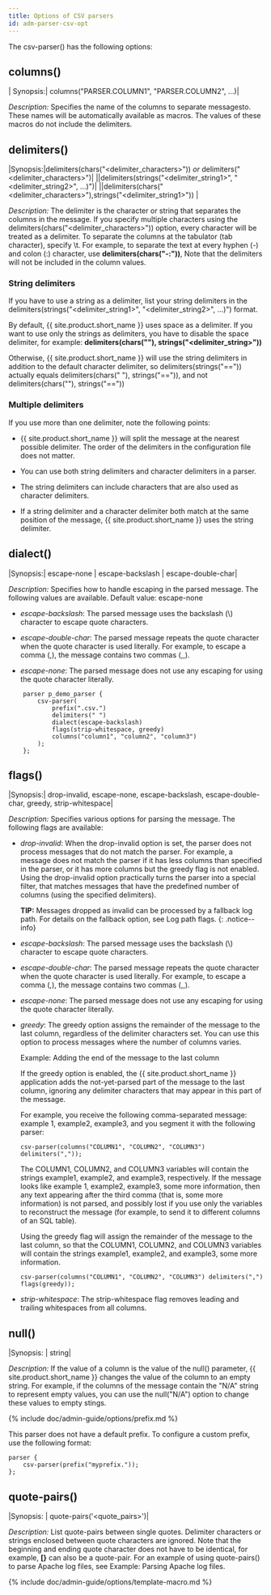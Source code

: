 ```yaml
---
title: Options of CSV parsers
id: adm-parser-csv-opt
---
```


The csv-parser() has the following options:

## columns()

|  Synopsis:|   columns(\"PARSER.COLUMN1\", \"PARSER.COLUMN2\", \...)|

*Description:* Specifies the name of the columns to separate messagesto. These
names will be automatically available as macros. The values of
these macros do not include the delimiters.

## delimiters()

|Synopsis:|delimiters(chars(\"\<delimiter\_characters\>\")) *or* delimiters(\"\<delimiter\_characters\>\")|
||delimiters(strings(\"\<delimiter\_string1\>\",   \"\<delimiter\_string2\>\", \...)\")|
||delimiters(chars(\"\<delimiter\_characters\>\"),strings(\"\<delimiter\_string1\>\")) |

*Description:* The delimiter is the character or string that separates
the columns in the message. If you specify multiple characters using the
delimiters(chars(\"\<delimiter\_characters\>\")) option, every character
will be treated as a delimiter. To separate the columns at the tabulator
(tab character), specify \\t. For example, to separate the text at every
hyphen (-) and colon (:) character, use **delimiters(chars(\"-:\"))**,
Note that the delimiters will not be included in the column values.

### String delimiters

If you have to use a string as a delimiter, list your string delimiters
in the delimiters(strings(\"\<delimiter\_string1\>\",
\"\<delimiter\_string2\>\", \...)\") format.

By default, {{ site.product.short_name }} uses space as a delimiter. If you want to use
only the strings as delimiters, you have to disable the space delimiter,
for example: **delimiters(chars(\"\"),
strings(\"\<delimiter\_string\>\"))**

Otherwise, {{ site.product.short_name }} will use the string delimiters in addition to
the default character delimiter, so delimiters(strings(\"==\")) actually
equals delimiters(chars(\" \"), strings(\"==\")), and not
delimiters(chars(\"\"), strings(\"==\"))

### Multiple delimiters

If you use more than one delimiter, note the following points:

- {{ site.product.short_name }} will split the message at the nearest possible
    delimiter. The order of the delimiters in the configuration file
    does not matter.

- You can use both string delimiters and character delimiters in a
    parser.

- The string delimiters can include characters that are also used as
    character delimiters.

- If a string delimiter and a character delimiter both match at the
    same position of the message, {{ site.product.short_name }} uses the string
    delimiter.

## dialect()

|Synopsis:|   escape-none \| escape-backslash \|  escape-double-char|

*Description:* Specifies how to handle escaping in the parsed message.
The following values are available. Default value: escape-none

- *escape-backslash*: The parsed message uses the backslash (\\)
    character to escape quote characters.

- *escape-double-char*: The parsed message repeats the quote character
    when the quote character is used literally. For example, to escape a
    comma (,), the message contains two commas (,,).

- *escape-none*: The parsed message does not use any escaping for
    using the quote character literally.

```config
    parser p_demo_parser {
        csv-parser(
            prefix(".csv.")
            delimiters(" ")
            dialect(escape-backslash)
            flags(strip-whitespace, greedy)
            columns("column1", "column2", "column3")
        );
    };
```

## flags()

|Synopsis:|   drop-invalid, escape-none, escape-backslash, escape-double-char, greedy, strip-whitespace|

*Description:* Specifies various options for parsing the message. The
following flags are available:

- *drop-invalid*: When the drop-invalid option is set, the parser does
    not process messages that do not match the parser. For example, a
    message does not match the parser if it has less columns than
    specified in the parser, or it has more columns but the greedy flag
    is not enabled. Using the drop-invalid option practically turns the
    parser into a special filter, that matches messages that have the
    predefined number of columns (using the specified delimiters).

    **TIP:** Messages dropped as invalid can be processed by a fallback log
    path. For details on the fallback option, see
    Log path flags.
    {: .notice--info}

- *escape-backslash*: The parsed message uses the backslash (\\)
    character to escape quote characters.

- *escape-double-char*: The parsed message repeats the quote character
    when the quote character is used literally. For example, to escape a
    comma (,), the message contains two commas (,,).

- *escape-none*: The parsed message does not use any escaping for
    using the quote character literally.

- *greedy*: The greedy option assigns the remainder of the message to
    the last column, regardless of the delimiter characters set. You can
    use this option to process messages where the number of columns
    varies.

    Example: Adding the end of the message to the last column

    If the greedy option is enabled, the {{ site.product.short_name }} application adds the
    not-yet-parsed part of the message to the last column, ignoring any
    delimiter characters that may appear in this part of the message.

    For example, you receive the following comma-separated message:
    example 1, example2, example3, and you segment it with the following
    parser:

    ```config
    csv-parser(columns("COLUMN1", "COLUMN2", "COLUMN3") delimiters(","));
    ```

    The COLUMN1, COLUMN2, and COLUMN3 variables will contain the strings
    example1, example2, and example3, respectively. If the message looks
    like example 1, example2, example3, some more information, then any
    text appearing after the third comma (that is, some more
    information) is not parsed, and possibly lost if you use only the
    variables to reconstruct the message (for example, to send it to
    different columns of an SQL table).

    Using the greedy flag will assign the remainder of the message to
    the last column, so that the COLUMN1, COLUMN2, and COLUMN3 variables
    will contain the strings example1, example2, and example3, some more
    information.

    ```config
    csv-parser(columns("COLUMN1", "COLUMN2", "COLUMN3") delimiters(",") flags(greedy));
    ```

- *strip-whitespace*: The strip-whitespace flag removes leading and
    trailing whitespaces from all columns.

## null()

|Synopsis: |  string|

*Description:* If the value of a column is the value of the null()
parameter, {{ site.product.short_name }} changes the value of the column to an empty
string. For example, if the columns of the message contain the \"N/A\"
string to represent empty values, you can use the null(\"N/A\") option
to change these values to empty stings.

{% include doc/admin-guide/options/prefix.md %}

This parser does not have a default prefix. To configure a custom
prefix, use the following format:

```config
parser {
    csv-parser(prefix("myprefix."));
};
```

## quote-pairs()

|Synopsis:  | quote-pairs(\'\<quote\_pairs\>\')|

*Description:* List quote-pairs between single quotes. Delimiter
characters or strings enclosed between quote characters are ignored.
Note that the beginning and ending quote character does not have to be
identical, for example, **\[}** can also be a quote-pair. For an example
of using quote-pairs() to parse Apache log files, see Example: Parsing
Apache log files.

{% include doc/admin-guide/options/template-macro.md %}
